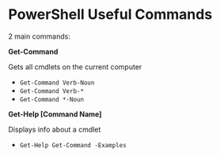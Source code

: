 # PowerShell Useful Commands

2 main commands:

**Get-Command**

Gets all cmdlets on the current computer

* `Get-Command Verb-Noun`
* `Get-Command Verb-*`
* `Get-Command *-Noun`

**Get-Help \[Command Name]**

Displays info about a cmdlet

* `Get-Help Get-Command -Examples`

